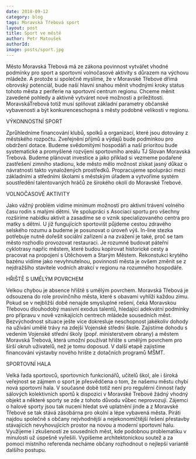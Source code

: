 ```yaml
---
date: 2018-09-12
category: blog
tags: Moravská Třebová sport
layout: post
title: Sport ve městě
author: Petr Matoušek
authorId: 
image: posts/sport.jpg
---
```

Město Moravská Třebová má ze zákona povinnost vytvářet vhodné podmínky pro sport a sportovní volnočasové aktivity s důrazem na výchovu mládeže. A protože si společně myslíme, že v Moravské Třebové dřímá obrovský potenciál, bude naší hlavní snahou měnit vhodnými kroky status tohoto města z periferie na sportovní centrum regionu. Chceme měnit zavedené pohledy a aktivně vytváret nové možnosti a príležitosti. MoravskáTrebová totiž musí splňovat základní parametry občanské vybavenosti a být konkurenceschopná s městy podobné velikosti v regionu.

VÝKONNOSTNÍ SPORT

Zprůhledníme financování klubů,
spolků a organizací, které jsou dotovány
z městského rozpočtu. Zveřejnění
příjmů a výdajů bude podmínkou pro
obdržení dotace. Budeme svědomitými
hospodáři a naší prioritou bude
systematické a promyšlené rozvíjení
sportovního areálu TJ Slovan Moravská
Trebová. Budeme plánovat investice
a jako příklad si vezmeme podařené
zastřešení zimního stadionu, kde
město mělo možnost získat jasný důkaz
o návratnosti takto vynaložených
prostředků. Propracujeme spolupráci
mezi základními a středními školami s městským úřadem a vytvoříme
systém soustředění talentovaných
hráčů ze širokého okolí do Moravské
Trebové.

VOLNOČASOVÉ AKTIVITY

Jako vážný problém vidíme minimum
možností pro aktivní trávení
volného času rodin s malými dětmi.
Ve spolupráci s Asociací sportu pro
všechny rozšíríme nabídku aktivit
a zasadíme se o vznik specializovaného
centra pro matky s dětmi. U již
fungujících sportovišt půjdeme cestou
zdravého selského rozumu a budeme
je posunovat o úroveň výš. In-line
stezka potřebuje nutně dořešit sociální
zařízení a na zvážení je také, proč se
tam město rozhodlo provozovat restauraci.
Je rozumné budovat páteřní
cyklotrasy napříc městem, které budou
kopírovat historické cesty a pracovat
na propojení s Útěchovem a Starým
Městem. Rekonstukci krytého bazénu
vidíme jako nevyhnutelnou, povinností
města je ovšem změnit se z nejdražšího
stavitele vodních atrakcí v regionu
na rozumného hospodáře.

HŘIŠTĚ S UMĚLÝM POVRCHEM

Velkou chybou je absence hřiště
s umělým povrchem. Moravská Třebová
je odsouzena do role provinčního
města, které s obavami vyhlíží každou
zimu.
Pokud se v nejbližší době nenajde
smysluplné rešení, čeká Moravskou
Třebovou dlouhodobý masivní exodus
talentů, hledající adekvátní podmínky
pro přípravu v nově vznikajících centrech
mládeže sousedních měst.
Bezvýchodnost situace ješte více dokresluje
neschopnost jakékoliv dohody
na užívání umělé trávy na zdejší
Vojenské střední škole. Zajistíme
dohodu s vedením Vojenské střední
školy (popř. ministerstvem obrany)
a městem Moravská Trebová, která
umožní používat hřište s umělým
povrchem pro širší okruh uživatelů,
než je tomu doposud. V další etapě
zajistíme financování výstavby nového
hrište z dotačních programů MŠMT.

SPORTOVNÍ HALA

Velká řada sportovců, sportovních
funkcionářů, učitelů škol, ale i široká
veřejnost se zájmem o sport je přesvědčena
o tom, že našemu městu
chybí nová sportovní hala. V současné
době totiž není pro regulérní
činnost řady sálových kolektivních
sportů k dispozici v Moravské Trebové
žádný vhodný objekt a některé
sporty se zde z tohoto důvodu vůbec
neprovozují. Zájemci o halové sporty
jsou tak nuceni hledat své uplatnění
jinde a z Moravské Třebové se tak stává
zásobárna pro okolní a lépe vybavená
města. Piráti najdou společně s občany
nejvhodnější a nejekonomičtější řešení
přestavby stávajících nevyhovujících
prostor na novou a moderní sportovní
halu.
Využijeme i zkušeností ze sousedních
měst, kde podobnou problematiku
v minulosti už úspešně vyřešili.
Vypíšeme architektonickou soutež
a za pomoci místního referenda necháme
občany rozhodnout o nejlepší
variantě dalšího postupu.
